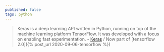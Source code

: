 ```yaml
---
published: false
tags: python
---
```

> Keras is a deep learning API written in Python, running on top of the machine learning platform TensorFlow. It was developed with a focus on enabling fast experimentation. - [Keras](https://keras.io/) / Now part of [tensorflow 2.0]({% post_url 2020-09-06-tensorflow %})
